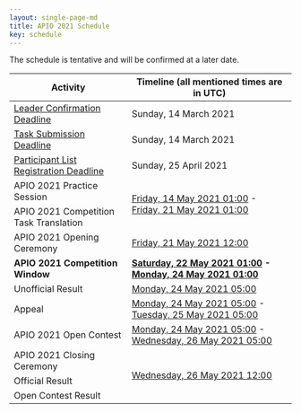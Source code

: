 ```yaml
---
layout: single-page-md
title: APIO 2021 Schedule
key: schedule
---
```


The schedule is tentative and will be confirmed at a later date.

<table>
  <thead>
    <tr>
      <th>Activity</th>
      <th>Timeline (all mentioned times are in UTC)</th>
    </tr>
  </thead>
  <tbody>
    <tr>
      <td><a href="registration">Leader Confirmation Deadline</a></td>
      <td>Sunday, 14 March 2021</td>
    </tr>
    <tr>
      <td><a href="call-for-tasks">Task Submission Deadline</a></td>
      <td>Sunday, 14 March 2021</td>
    </tr>
    <tr>
      <td><a href="registration">Participant List Registration Deadline</a></td>
      <td>Sunday, 25 April 2021</td>
    </tr>
    <tr>
      <td>APIO 2021 Practice Session</td>
      <td rowspan="2"><a href="https://www.timeanddate.com/worldclock/fixedtime.html?iso=20210514T01&p1=1440">Friday, 14 May 2021 01:00</a>
      - <a href="https://www.timeanddate.com/worldclock/fixedtime.html?iso=20210521T01&p1=1440">Friday, 21 May 2021 01:00</a></td>
    </tr>
    <tr>
      <td>APIO 2021 Competition Task Translation</td>
    </tr>
    <tr>
      <td>APIO 2021 Opening Ceremony</td>
      <td><a href="https://www.timeanddate.com/worldclock/fixedtime.html?iso=20210521T12&p1=1440">Friday, 21 May 2021 12:00</a></td>
    </tr>
    <tr>
      <td><b>APIO 2021 Competition Window</b></td>
      <td><b><a href="https://www.timeanddate.com/worldclock/fixedtime.html?msg=Asia-Pacific+Informatics+Olympiad&iso=20210522T01&p1=1440">Saturday, 22 May 2021 01:00</a>
      - <a href="https://www.timeanddate.com/worldclock/fixedtime.html?iso=20210524T01&p1=1440">Monday, 24 May 2021 01:00</a></b></td>
    </tr>
    <tr>
      <td>Unofficial Result</td>
      <td><a href="https://www.timeanddate.com/worldclock/fixedtime.html?iso=20210524T05&p1=1440">Monday, 24 May 2021 05:00</a></td>
    </tr>
    <tr>
      <td>Appeal</td>
      <td><a href="https://www.timeanddate.com/worldclock/fixedtime.html?iso=20210524T05&p1=1440">Monday, 24 May 2021 05:00</a> - <a href="https://www.timeanddate.com/worldclock/fixedtime.html?iso=20210525T05&p1=1440">Tuesday, 25 May 2021 05:00</a></td>
    </tr>
    <tr>
      <td>APIO 2021 Open Contest</td>
      <td><a href="https://www.timeanddate.com/worldclock/fixedtime.html?iso=20210524T05&p1=1440">Monday, 24 May 2021 05:00</a> - <a href="https://www.timeanddate.com/worldclock/fixedtime.html?iso=20210526T05&p1=1440">Wednesday, 26 May 2021 05:00</a></td>
    </tr>
    <tr>
      <td>APIO 2021 Closing Ceremony</td>
      <td rowspan="3"><a href="https://www.timeanddate.com/worldclock/fixedtime.html?iso=20210526T12&p1=1440">Wednesday, 26 May 2021 12:00</a></td>
    </tr>
    <tr>
      <td>Official Result</td>
    </tr>
    <tr>
      <td>Open Contest Result</td>
    </tr>
  </tbody>
</table>
